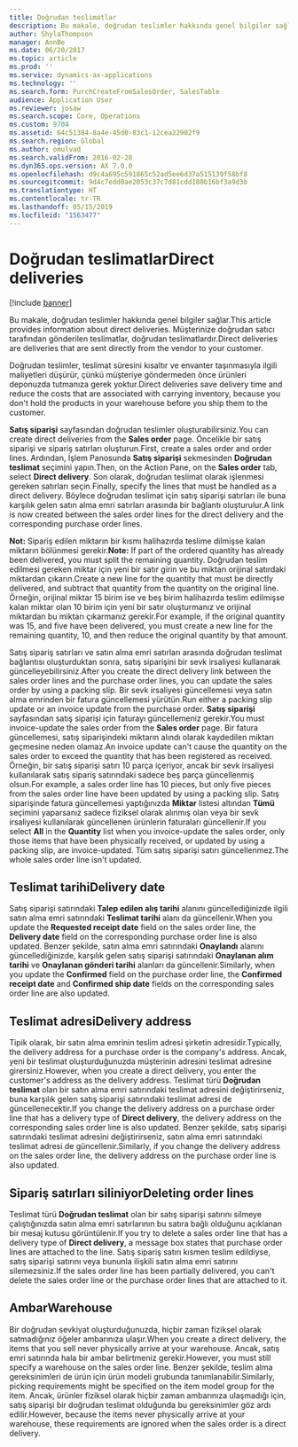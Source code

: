 ```yaml
---
title: Doğrudan teslimatlar
description: Bu makale, doğrudan teslimler hakkında genel bilgiler sağlar. Müşterinize doğrudan satıcı tarafından gönderilen teslimatlar, doğrudan teslimatlardır.
author: ShylaThompson
manager: AnnBe
ms.date: 06/20/2017
ms.topic: article
ms.prod: ''
ms.service: dynamics-ax-applications
ms.technology: ''
ms.search.form: PurchCreateFromSalesOrder, SalesTable
audience: Application User
ms.reviewer: josaw
ms.search.scope: Core, Operations
ms.custom: 9704
ms.assetid: 64c51384-8a4e-45d0-83c1-12cea22902f9
ms.search.region: Global
ms.author: omulvad
ms.search.validFrom: 2016-02-28
ms.dyn365.ops.version: AX 7.0.0
ms.openlocfilehash: d9c4a695c591865c52ad5ee6d37a515139f58bf8
ms.sourcegitcommit: 9d4c7edd0ae2053c37c7d81cdd180b16bf3a9d3b
ms.translationtype: HT
ms.contentlocale: tr-TR
ms.lasthandoff: 05/15/2019
ms.locfileid: "1563477"
---
```

# <a name="direct-deliveries"></a><span data-ttu-id="65816-104">Doğrudan teslimatlar</span><span class="sxs-lookup"><span data-stu-id="65816-104">Direct deliveries</span></span>

[!include [banner](../includes/banner.md)]

<span data-ttu-id="65816-105">Bu makale, doğrudan teslimler hakkında genel bilgiler sağlar.</span><span class="sxs-lookup"><span data-stu-id="65816-105">This article provides information about direct deliveries.</span></span> <span data-ttu-id="65816-106">Müşterinize doğrudan satıcı tarafından gönderilen teslimatlar, doğrudan teslimatlardır.</span><span class="sxs-lookup"><span data-stu-id="65816-106">Direct deliveries are deliveries that are sent directly from the vendor to your customer.</span></span>

<span data-ttu-id="65816-107">Doğrudan teslimler, teslimat süresini kısaltır ve envanter taşınmasıyla ilgili maliyetleri düşürür, çünkü müşteriye göndermeden önce ürünleri deponuzda tutmanıza gerek yoktur.</span><span class="sxs-lookup"><span data-stu-id="65816-107">Direct deliveries save delivery time and reduce the costs that are associated with carrying inventory, because you don't hold the products in your warehouse before you ship them to the customer.</span></span>  

<span data-ttu-id="65816-108">**Satış siparişi** sayfasından doğrudan teslimler oluşturabilirsiniz.</span><span class="sxs-lookup"><span data-stu-id="65816-108">You can create direct deliveries from the **Sales order** page.</span></span> <span data-ttu-id="65816-109">Öncelikle bir satış siparişi ve sipariş satırları oluşturun.</span><span class="sxs-lookup"><span data-stu-id="65816-109">First, create a sales order and order lines.</span></span> <span data-ttu-id="65816-110">Ardından, İşlem Panosunda **Satış siparişi** sekmesinden **Doğrudan teslimat** seçimini yapın.</span><span class="sxs-lookup"><span data-stu-id="65816-110">Then, on the Action Pane, on the **Sales order** tab, select **Direct delivery**.</span></span> <span data-ttu-id="65816-111">Son olarak, doğrudan teslimat olarak işlenmesi gereken satırları seçin.</span><span class="sxs-lookup"><span data-stu-id="65816-111">Finally, specify the lines that must be handled as a direct delivery.</span></span> <span data-ttu-id="65816-112">Böylece doğrudan teslimat için satış siparişi satırları ile buna karşılık gelen satın alma emri satırları arasında bir bağlantı oluşturulur.</span><span class="sxs-lookup"><span data-stu-id="65816-112">A link is now created between the sales order lines for the direct delivery and the corresponding purchase order lines.</span></span>  

<span data-ttu-id="65816-113">**Not:** Sipariş edilen miktarın bir kısmı halihazırda teslime dilmişse kalan miktarın bölünmesi gerekir.</span><span class="sxs-lookup"><span data-stu-id="65816-113">**Note:** If part of the ordered quantity has already been delivered, you must split the remaining quantity.</span></span> <span data-ttu-id="65816-114">Doğrudan teslim edilmesi gereken miktar için yeni bir satır girin ve bu miktarı orijinal satırdaki miktardan çıkarın.</span><span class="sxs-lookup"><span data-stu-id="65816-114">Create a new line for the quantity that must be directly delivered, and subtract that quantity from the quantity on the original line.</span></span> <span data-ttu-id="65816-115">Örneğin, orijinal miktar 15 birim ise ve beş birim halihazırda teslim edilmişse kalan miktar olan 10 birim için yeni bir satır oluşturmanız ve orijinal miktardan bu miktarı çıkarmanız gerekir.</span><span class="sxs-lookup"><span data-stu-id="65816-115">For example, if the original quantity was 15, and five have been delivered, you must create a new line for the remaining quantity, 10, and then reduce the original quantity by that amount.</span></span>  

<span data-ttu-id="65816-116">Satış sipariş satırları ve satın alma emri satırları arasında doğrudan teslimat bağlantısı oluşturduktan sonra, satış siparişini bir sevk irsaliyesi kullanarak güncelleyebilirsiniz.</span><span class="sxs-lookup"><span data-stu-id="65816-116">After you create the direct delivery link between the sales order lines and the purchase order lines, you can update the sales order by using a packing slip.</span></span> <span data-ttu-id="65816-117">Bir sevk irsaliyesi güncellemesi veya satın alma emrinden bir fatura güncellemesi yürütün.</span><span class="sxs-lookup"><span data-stu-id="65816-117">Run either a packing slip update or an invoice update from the purchase order.</span></span> <span data-ttu-id="65816-118">**Satış siparişi** sayfasından satış siparişi için faturayı güncellemeniz gerekir.</span><span class="sxs-lookup"><span data-stu-id="65816-118">You must invoice-update the sales order from the **Sales order** page.</span></span> <span data-ttu-id="65816-119">Bir fatura güncellemesi, satış siparişindeki miktarın alındı olarak kaydedilen miktarı geçmesine neden olamaz.</span><span class="sxs-lookup"><span data-stu-id="65816-119">An invoice update can't cause the quantity on the sales order to exceed the quantity that has been registered as received.</span></span> <span data-ttu-id="65816-120">Örneğin, bir satış siparişi satırı 10 parça içeriyor, ancak bir sevk irsaliyesi kullanılarak satış sipariş satırındaki sadece beş parça güncellenmiş olsun.</span><span class="sxs-lookup"><span data-stu-id="65816-120">For example, a sales order line has 10 pieces, but only five pieces from the sales order line have been updated by using a packing slip.</span></span> <span data-ttu-id="65816-121">Satış siparişinde fatura güncellemesi yaptığınızda **Miktar** listesi altından **Tümü** seçimini yaparsanız sadece fiziksel olarak alınmış olan veya bir sevk irsaliyesi kullanılarak güncellenen ürünlerin faturaları güncellenir.</span><span class="sxs-lookup"><span data-stu-id="65816-121">If you select **All** in the **Quantity** list when you invoice-update the sales order, only those items that have been physically received, or updated by using a packing slip, are invoice-updated.</span></span> <span data-ttu-id="65816-122">Tüm satış siparişi satırı güncellenmez.</span><span class="sxs-lookup"><span data-stu-id="65816-122">The whole sales order line isn't updated.</span></span>

## <a name="delivery-date"></a><span data-ttu-id="65816-123">Teslimat tarihi</span><span class="sxs-lookup"><span data-stu-id="65816-123">Delivery date</span></span>
<span data-ttu-id="65816-124">Satış siparişi satırındaki **Talep edilen alış tarihi** alanını güncellediğinizde ilgili satın alma emri satırındaki **Teslimat tarihi** alanı da güncellenir.</span><span class="sxs-lookup"><span data-stu-id="65816-124">When you update the **Requested receipt date** field on the sales order line, the **Delivery date** field on the corresponding purchase order line is also updated.</span></span> <span data-ttu-id="65816-125">Benzer şekilde, satın alma emri satırındaki **Onaylandı** alanını güncellediğinizde, karşılık gelen satış siparişi satırındaki **Onaylanan alım tarihi** ve **Onaylanan gönderi tarihi** alanları da güncellenir.</span><span class="sxs-lookup"><span data-stu-id="65816-125">Similarly, when you update the **Confirmed** field on the purchase order line, the **Confirmed receipt date** and **Confirmed ship date** fields on the corresponding sales order line are also updated.</span></span>

## <a name="delivery-address"></a><span data-ttu-id="65816-126">Teslimat adresi</span><span class="sxs-lookup"><span data-stu-id="65816-126">Delivery address</span></span>
<span data-ttu-id="65816-127">Tipik olarak, bir satın alma emrinin teslim adresi şirketin adresidir.</span><span class="sxs-lookup"><span data-stu-id="65816-127">Typically, the delivery address for a purchase order is the company's address.</span></span> <span data-ttu-id="65816-128">Ancak, yeni bir teslimat oluşturduğunuzda müşterinin adresini teslimat adresine girersiniz.</span><span class="sxs-lookup"><span data-stu-id="65816-128">However, when you create a direct delivery, you enter the customer's address as the delivery address.</span></span> <span data-ttu-id="65816-129">Teslimat türü **Doğrudan teslimat** olan bir satın alma emri satırındaki teslimat adresini değiştirirseniz, buna karşılık gelen satış siparişi satırındaki teslimat adresi de güncellenecektir.</span><span class="sxs-lookup"><span data-stu-id="65816-129">If you change the delivery address on a purchase order line that has a delivery type of **Direct delivery**, the delivery address on the corresponding sales order line is also updated.</span></span> <span data-ttu-id="65816-130">Benzer şekilde, satış siparişi satırındaki teslimat adresini değiştirirseniz, satın alma emri satırındaki teslimat adresi de güncellenir.</span><span class="sxs-lookup"><span data-stu-id="65816-130">Similarly, if you change the delivery address on the sales order line, the delivery address on the purchase order line is also updated.</span></span>

## <a name="deleting-order-lines"></a><span data-ttu-id="65816-131">Sipariş satırları siliniyor</span><span class="sxs-lookup"><span data-stu-id="65816-131">Deleting order lines</span></span>
<span data-ttu-id="65816-132">Teslimat türü **Doğrudan teslimat** olan bir satış siparişi satırını silmeye çalıştığınızda satın alma emri satırlarının bu satıra bağlı olduğunu açıklanan bir mesaj kutusu görüntülenir.</span><span class="sxs-lookup"><span data-stu-id="65816-132">If you try to delete a sales order line that has a delivery type of **Direct delivery**, a message box states that purchase order lines are attached to the line.</span></span> <span data-ttu-id="65816-133">Satış sipariş satırı kısmen teslim edildiyse, satış siparişi satırını veya bununla ilişkili satın alma emri satırını silemezsiniz.</span><span class="sxs-lookup"><span data-stu-id="65816-133">If the sales order line has been partially delivered, you can't delete the sales order line or the purchase order lines that are attached to it.</span></span>

## <a name="warehouse"></a><span data-ttu-id="65816-134">Ambar</span><span class="sxs-lookup"><span data-stu-id="65816-134">Warehouse</span></span>
<span data-ttu-id="65816-135">Bir doğrudan sevkiyat oluşturduğunuzda, hiçbir zaman fiziksel olarak satmadığınız öğeler ambarınıza ulaşır.</span><span class="sxs-lookup"><span data-stu-id="65816-135">When you create a direct delivery, the items that you sell never physically arrive at your warehouse.</span></span> <span data-ttu-id="65816-136">Ancak, satış emri satırında hala bir ambar belirtmeniz gerekir.</span><span class="sxs-lookup"><span data-stu-id="65816-136">However, you must still specify a warehouse on the sales order line.</span></span> <span data-ttu-id="65816-137">Benzer şekilde, teslim alma gereksinimleri de ürün için ürün modeli grubunda tanımlanabilir.</span><span class="sxs-lookup"><span data-stu-id="65816-137">Similarly, picking requirements might be specified on the item model group for the item.</span></span> <span data-ttu-id="65816-138">Ancak, ürünler fiziksel olarak hiçbir zaman ambarınıza ulaşmadığı için, satış siparişi bir doğrudan teslimat olduğunda bu gereksinimler göz ardı edilir.</span><span class="sxs-lookup"><span data-stu-id="65816-138">However, because the items never physically arrive at your warehouse, these requirements are ignored when the sales order is a direct delivery.</span></span>



